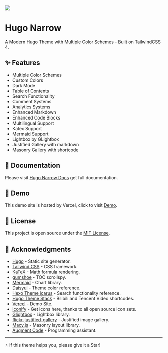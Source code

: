 <img src="https://cdn.jsdelivr.net/gh/tom2almighty/hugo-narrow@main/images/home.png"/>

# Hugo Narrow

A Modern Hugo Theme with Multiple Color Schemes - Built on TailwindCSS 4.


## ✨ Features

- Multiple Color Schemes
- Custom Colors
- Dark Mode
- Table of Contents
- Search Functionality
- Comment Systems
- Analytics Systems
- Enhanced Markdown
- Enhanced Code Blocks
- Multilingual Support
- Katex Support
- Mermaid Support
- Lightbox by GLightbox
- Justified Gallery with markdown
- Masonry Gallery with shortcode

## 📕 Documentation

Please visit [Hugo Narrow Docs](https://hugo-narrow-docs.vercel.app/) get full documentation.

## 🔗 Demo

This demo site is hosted by Vercel, click to visit [Demo](https://hugo-narrow.vercel.app/).


## 📄 License

This project is open source under the [MIT License](LICENSE).

## 🙏 Acknowledgments

- [Hugo](https://gohugo.io/) - Static site generator.
- [Tailwind CSS](https://tailwindcss.com/) - CSS framework.
- [KaTeX](https://katex.org/) - Math formula rendering.
- [gumshoe](https://github.com/cferdinandi/gumshoe) - TOC scrollspy.
- [Mermaid](https://mermaid.js.org/) - Chart library.
- [Daisyui](https://daisyui.com/) - Theme color reference.
- [Hexo Theme icarus](https://github.com/ppoffice/hexo-theme-icarus) - Search functionality reference.
- [Hugo Theme Stack](https://stack.jimmycai.com/) - Bilibili and Tencent Video shortcodes.
- [Vercel](https://vercel.com) - Demo Site.
- [iconify](https://iconify.design/) - Get icons here, thanks to all open source icon sets.
- [Glightbox](https://github.com/biati-digital/glightbox) - Lightbox library.
- [flickr-justified-gallery](https://github.com/nk-o/flickr-justified-gallery) - Justified image gallery.
- [Macy.js](https://github.com/bigbite/macy.js) - Masonry layout library.
- [Augment Code](https://www.augmentcode.com/) - Programming assistant.

---

⭐ If this theme helps you, please give it a Star!